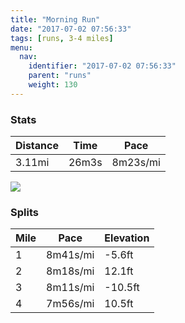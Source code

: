 ```yaml
---
title: "Morning Run"
date: "2017-07-02 07:56:33"
tags: [runs, 3-4 miles]
menu:
  nav:
    identifier: "2017-07-02 07:56:33"
    parent: "runs"
    weight: 130
---
```


### Stats

| Distance | Time | Pace |
|----------|------|------|
|3.11mi|26m3s|8m23s/mi|

<img src='https://maps.googleapis.com/maps/api/staticmap?maptype=roadmap&path=enc:{ujeIthvLbBnHEbGfBx@`@vFpAsASeEpA_DzD{@`CzD{JxEE_F~B_D~CE|AhD}JhFOgEhCcE`DC~AzCyJnF@aGjCuCzCRpAvDyJjEG{E|BqD`DQfBvD}JjFUmE|@eC`FkAlB`EaK|Et@uIrDwAfCrBR|AaKzEMsEfAcC|DkAfCtD_IfE&key=AIzaSyC1MId7bFpkLXNAaYhBSTb8jLyiSqzbDtM&size=800x800&markers=color:yellow|label:S|53.47182,-2.24923&markers=color:green|label:F|53.46995999999999,-2.25298'>

### Splits

| Mile | Pace | Elevation |
|------|------|-----------|
|1|8m41s/mi|-5.6ft|
|2|8m18s/mi|12.1ft|
|3|8m11s/mi|-10.5ft|
|4|7m56s/mi|10.5ft|
